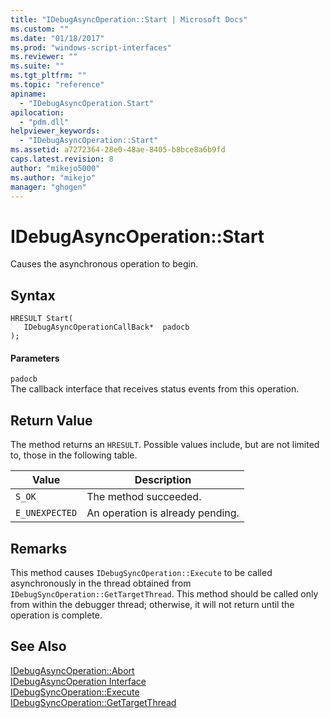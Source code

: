 ```yaml
---
title: "IDebugAsyncOperation::Start | Microsoft Docs"
ms.custom: ""
ms.date: "01/18/2017"
ms.prod: "windows-script-interfaces"
ms.reviewer: ""
ms.suite: ""
ms.tgt_pltfrm: ""
ms.topic: "reference"
apiname: 
  - "IDebugAsyncOperation.Start"
apilocation: 
  - "pdm.dll"
helpviewer_keywords: 
  - "IDebugAsyncOperation::Start"
ms.assetid: a7272364-28e0-48ae-8405-b8bce8a6b9fd
caps.latest.revision: 8
author: "mikejo5000"
ms.author: "mikejo"
manager: "ghogen"
---
```

# IDebugAsyncOperation::Start
Causes the asynchronous operation to begin.  
  
## Syntax  
  
```  
HRESULT Start(  
   IDebugAsyncOperationCallBack*  padocb  
);  
```  
  
#### Parameters  
 `padocb`  
 The callback interface that receives status events from this operation.  
  
## Return Value  
 The method returns an `HRESULT`. Possible values include, but are not limited to, those in the following table.  
  
|Value|Description|  
|-----------|-----------------|  
|`S_OK`|The method succeeded.|  
|`E_UNEXPECTED`|An operation is already pending.|  
  
## Remarks  
 This method causes `IDebugSyncOperation::Execute` to be called asynchronously in the thread obtained from `IDebugSyncOperation::GetTargetThread`. This method should be called only from within the debugger thread; otherwise, it will not return until the operation is complete.  
  
## See Also  
 [IDebugAsyncOperation::Abort](../../winscript/reference/idebugasyncoperation-abort.md)   
 [IDebugAsyncOperation Interface](../../winscript/reference/idebugasyncoperation-interface.md)   
 [IDebugSyncOperation::Execute](../../winscript/reference/idebugsyncoperation-execute.md)   
 [IDebugSyncOperation::GetTargetThread](../../winscript/reference/idebugsyncoperation-gettargetthread.md)